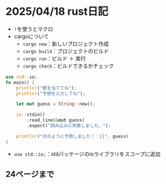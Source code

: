 # 2025/04/18 rust日記

- `!`を使うとマクロ
- cargoについて
  - `cargo new`：新しいプロジェクト作成
  - `cargo build`：プロジェクトのビルド
  - `cargo run`：ビルド ＋ 実行
  - `cargo check`：ビルドできるかチェック

```rust
use std::io;
fn main() {
    println!("数を当ててね");
    println!("予想を入力してね");

    let mut guess = String::new();

    io::stdin()
        .read_line(&mut guess)
        .expect("読み込みに失敗しました。");

    println!("次のように予想しました！：{}", guess)
}

```

- `use std::io;`：stdパッケージのioライブラリをスコープに追加

## 24ページまで
